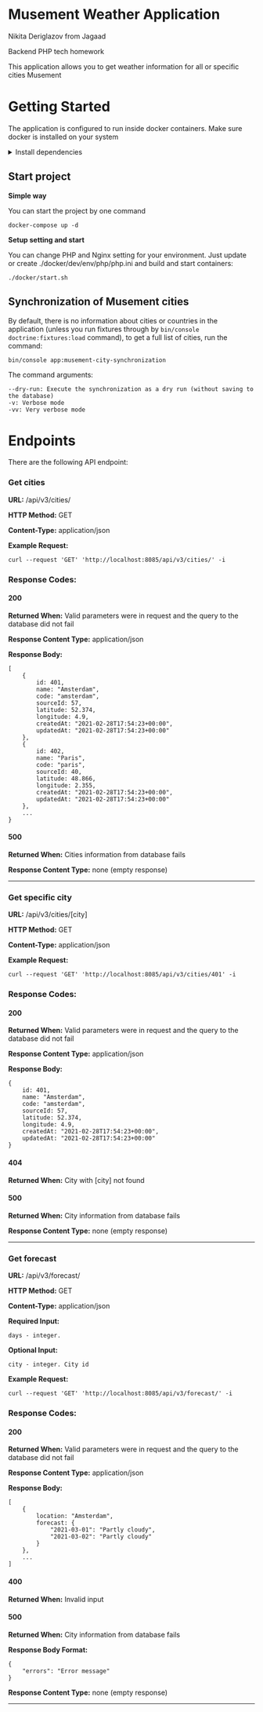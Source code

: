# Musement Weather Application

Nikita Deriglazov from Jagaad

Backend PHP tech homework

This application allows you to get weather information for all or specific cities Musement

# Getting Started

The application is configured to run inside docker containers. Make sure docker is installed on your system

<details>
<summary>Install dependencies</summary>

Docker install:
```
sudo apt update \
    && sudo apt-get install \
    apt-transport-https \
    ca-certificates \
    curl \
    gnupg-agent \
    software-properties-common \
    && curl -fsSL https://download.docker.com/linux/ubuntu/gpg | sudo apt-key add - \
    && sudo add-apt-repository "deb [arch=amd64] https://download.docker.com/linux/ubuntu $(lsb_release -cs) stable" \
    && sudo apt update \
    && sudo apt --yes --no-install-recommends install docker-ce \
    && sudo usermod --append --groups docker "$USER" \
    && sudo systemctl enable docker \
    && printf '\nDocker installed successfully\n\n'
```

Docker-Compose install:
```
sudo curl -L "https://github.com/docker/compose/releases/download/1.26.0/docker-compose-$(uname -s)-$(uname -m)" -o /usr/local/bin/docker-compose
sudo chmod +x /usr/local/bin/docker-compose

# Optional symlink
sudo ln -s /usr/local/bin/docker-compose /usr/bin/docker-compose
```
</details>

## Start project

**Simple way**

You can start the project by one command
```
docker-compose up -d
```

**Setup setting and start**

You can change PHP and Nginx setting for your environment. Just update or create ./docker/dev/env/php/php.ini and build and start containers:

```
./docker/start.sh
```

## Synchronization of Musement cities

By default, there is no information about cities or countries in the application (unless you run fixtures through by `bin/console doctrine:fixtures:load` command), to get a full list of cities, run the command:
```
bin/console app:musement-city-synchronization
```

The command arguments:
```
--dry-run: Execute the synchronization as a dry run (without saving to the database)
-v: Verbose mode
-vv: Very verbose mode
```

# Endpoints

There are the following API endpoint:

### Get cities

**URL:** /api/v3/cities/

**HTTP Method:** GET

**Content-Type:** application/json

**Example Request:**
```
curl --request 'GET' 'http://localhost:8085/api/v3/cities/' -i
```
### Response Codes:

#### 200
**Returned When:** Valid parameters were in request and the query to the database did not fail

**Response Content Type:** application/json

**Response Body:**
```
[
    {
        id: 401,
        name: "Amsterdam",
        code: "amsterdam",
        sourceId: 57,
        latitude: 52.374,
        longitude: 4.9,
        createdAt: "2021-02-28T17:54:23+00:00",
        updatedAt: "2021-02-28T17:54:23+00:00"
    },
    {
        id: 402,
        name: "Paris",
        code: "paris",
        sourceId: 40,
        latitude: 48.866,
        longitude: 2.355,
        createdAt: "2021-02-28T17:54:23+00:00",
        updatedAt: "2021-02-28T17:54:23+00:00"
    },
    ...
}
```

#### 500
**Returned When:** Cities information from database fails

**Response Content Type:**
none (empty response)

***


### Get specific city

**URL:** /api/v3/cities/[city]

**HTTP Method:** GET

**Content-Type:** application/json

**Example Request:**
```
curl --request 'GET' 'http://localhost:8085/api/v3/cities/401' -i
```
### Response Codes:

#### 200
**Returned When:** Valid parameters were in request and the query to the database did not fail

**Response Content Type:** application/json

**Response Body:**
```
{
    id: 401,
    name: "Amsterdam",
    code: "amsterdam",
    sourceId: 57,
    latitude: 52.374,
    longitude: 4.9,
    createdAt: "2021-02-28T17:54:23+00:00",
    updatedAt: "2021-02-28T17:54:23+00:00"
}
```

#### 404
**Returned When:** City with [city] not found

#### 500
**Returned When:** City information from database fails

**Response Content Type:**
none (empty response)

***

### Get forecast

**URL:** /api/v3/forecast/

**HTTP Method:** GET

**Content-Type:** application/json

**Required Input:**
```
days - integer.
```

**Optional Input:**
```
city - integer. City id
```

**Example Request:**
```
curl --request 'GET' 'http://localhost:8085/api/v3/forecast/' -i
```
### Response Codes:

#### 200
**Returned When:** Valid parameters were in request and the query to the database did not fail

**Response Content Type:** application/json

**Response Body:**
```
[
    {
        location: "Amsterdam",
        forecast: {
            "2021-03-01": "Partly cloudy",
            "2021-03-02": "Partly cloudy"
        }
    },
    ...
]
```

#### 400
**Returned When:** Invalid input

#### 500
**Returned When:** City information from database fails

**Response Body Format:**
```
{
    "errors": "Error message"
}
```

**Response Content Type:**
none (empty response)

***
